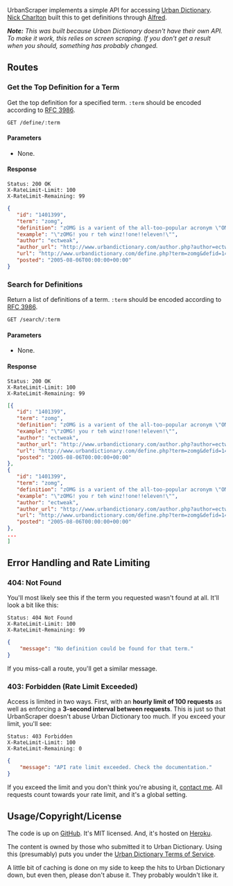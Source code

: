 UrbanScraper implements a simple API for accessing [Urban Dictionary][]. [Nick 
Charlton][] built this to get definitions through [Alfred][].

_**Note:** This was built because Urban Dictionary doesn't have their own API. To 
make it work, this relies on screen scraping. If you don't get a result when you 
should, something has probably changed._ 

## Routes

### Get the Top Definition for a Term

Get the top definition for a specified term. `:term` should be encoded according to
[RFC 3986][].

```
GET /define/:term
```

#### Parameters

* None.

#### Response

```headers
Status: 200 OK
X-RateLimit-Limit: 100
X-RateLimit-Remaining: 99
```

```json
{
   "id": "1401399",
   "term": "zomg",
   "definition": "zOMG is a varient of the all-too-popular acronym \"OMG\"",
   "example": "\"zOMG! you r teh winz!!one!!eleven!\"",
   "author": "ectweak",
   "author_url": "http://www.urbandictionary.com/author.php?author=ectweak",
   "url": "http://www.urbandictionary.com/define.php?term=zomg&defid=1401399",
   "posted": "2005-08-06T00:00:00+00:00"
}
```

### Search for Definitions

Return a list of definitions of a term. `:term` should be encoded according to 
[RFC 3986][].

```
GET /search/:term
```

#### Parameters

* None.

#### Response

```headers
Status: 200 OK
X-RateLimit-Limit: 100
X-RateLimit-Remaining: 99
```

```json
[{
   "id": "1401399",
   "term": "zomg",
   "definition": "zOMG is a varient of the all-too-popular acronym \"OMG\"",
   "example": "\"zOMG! you r teh winz!!one!!eleven!\"",
   "author": "ectweak",
   "author_url": "http://www.urbandictionary.com/author.php?author=ectweak",
   "url": "http://www.urbandictionary.com/define.php?term=zomg&defid=1401399",
   "posted": "2005-08-06T00:00:00+00:00"
},
{
   "id": "1401399",
   "term": "zomg",
   "definition": "zOMG is a varient of the all-too-popular acronym \"OMG\"",
   "example": "\"zOMG! you r teh winz!!one!!eleven!\"",
   "author": "ectweak",
   "author_url": "http://www.urbandictionary.com/author.php?author=ectweak",
   "url": "http://www.urbandictionary.com/define.php?term=zomg&defid=1401399",
   "posted": "2005-08-06T00:00:00+00:00"
},
...
]
```

## Error Handling and Rate Limiting

### 404: Not Found

You'll most likely see this if the term you requested wasn't found at all. It'll
look a bit like this:

```headers
Status: 404 Not Found
X-RateLimit-Limit: 100
X-RateLimit-Remaining: 99
```

```json
{
    "message": "No definition could be found for that term."
}
```

If you miss-call a route, you'll get a similar message.

### 403: Forbidden (Rate Limit Exceeded)

Access is limited in two ways. First, with an **hourly limit of 100 requests** as
well as enforcing a **3-second interval between requests**. This is just so that
UrbanScraper doesn't abuse Urban Dictionary too much. If you exceed your limit,
you'll see:

```headers
Status: 403 Forbidden
X-RateLimit-Limit: 100
X-RateLimit-Remaining: 0
```

```json
{
    "message": "API rate limit exceeded. Check the documentation."
}
```

If you exceed the limit and you don't think you're abusing it, [contact me][contact].
All requests count towards your rate limit, and it's a global setting.

## Usage/Copyright/License

The code is up on [GitHub][]. It's MIT licensed. And, it's hosted on [Heroku][].

The content is owned by those who submitted it to Urban Dictionary. Using this 
(presumably) puts you under the [Urban Dictionary Terms of Service][tos].

A little bit of caching is done on my side to keep the hits to Urban Dictionary 
down, but even then, please don't abuse it. They probably wouldn't like it.

[Urban Dictionary]: http://urbandictionary.com/
[Nick Charlton]: http://nickcharlton.net/
[Alfred]: http://alfredapp.com/
[RFC 3986]: http://tools.ietf.org/html/rfc3986
[contact]: http://nickcharlton.net/about.html
[GitHub]: https://github.com/nickcharlton/urbanscraper
[Heroku]: http://heroku.com/
[tos]: http://www.urbandictionary.com/tos.php

